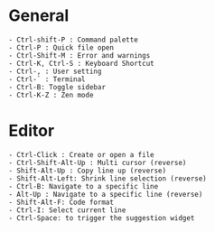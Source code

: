 # General
    - Ctrl-shift-P : Command palette
    - Ctrl-P : Quick file open
    - Ctrl-Shift-M : Error and warnings
    - Ctrl-K, Ctrl-S : Keyboard Shortcut
    - Ctrl-, : User setting
    - Ctrl-` : Terminal
    - Ctrl-B: Toggle sidebar
    - Ctrl-K-Z : Zen mode

# Editor
    - Ctrl-Click : Create or open a file
    - Ctrl-Shift-Alt-Up : Multi cursor (reverse)
    - Shift-Alt-Up : Copy line up (reverse)
    - Shift-Alt-Left: Shrink line selection (reverse)
    - Ctrl-B: Navigate to a specific line
    - Alt-Up : Navigate to a specific line (reverse)
    - Shift-Alt-F: Code format
    - Ctrl-I: Select current line
    - Ctrl-Space: to trigger the suggestion widget